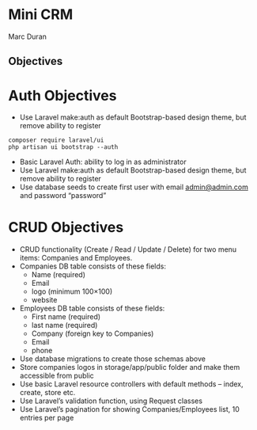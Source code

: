 
# Mini CRM
Marc Duran

## Objectives
# Auth Objectives
- Use Laravel make:auth as default Bootstrap-based design theme, but remove ability to register

```
composer require laravel/ui
php artisan ui bootstrap --auth
```

- Basic Laravel Auth: ability to log in as administrator
- Use Laravel make:auth as default Bootstrap-based design theme, but remove ability to register
- Use database seeds to create first user with email admin@admin.com and password “password”
# CRUD Objectives
- CRUD functionality (Create / Read / Update / Delete) for two menu items: Companies and Employees.
- Companies DB table consists of these fields:
    - Name (required)
    - Email
    - logo (minimum 100×100)
    - website
- Employees DB table consists of these fields:
    - First name (required)
    - last name (required)
    - Company (foreign key to Companies)
    - Email
    - phone
- Use database migrations to create those schemas above
- Store companies logos in storage/app/public folder and make them accessible from public
- Use basic Laravel resource controllers with default methods – index, create, store etc.
- Use Laravel’s validation function, using Request classes
- Use Laravel’s pagination for showing Companies/Employees list, 10 entries per page
